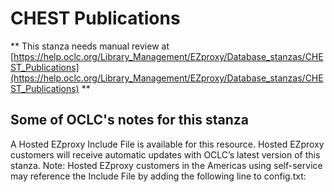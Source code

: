 # CHEST Publications
** This stanza needs manual review at [https://help.oclc.org/Library_Management/EZproxy/Database_stanzas/CHEST_Publications](https://help.oclc.org/Library_Management/EZproxy/Database_stanzas/CHEST_Publications) **

## Some of OCLC's notes for this stanza

A Hosted EZproxy Include File is available for this resource. Hosted EZproxy customers will receive automatic updates with OCLC&rsquo;s latest version of this stanza. Note: Hosted EZproxy customers in the Americas using self-service may reference the Include File by adding the following line to config.txt:

&nbsp;
